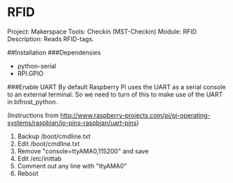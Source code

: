 # RFID
Project: Makerspace Tools: Checkin (MST-Checkin)
Module: RFID
Description: Reads RFID-tags.

##Installation
###Dependensies
* python-serial
* RPI.GPIO

###Enable UART
By default Raspberry Pi uses the UART as a serial console to an external terminal. So we need to turn of this to make use of the UART in bifrost_python.

(Instructions from http://www.raspberry-projects.com/pi/pi-operating-systems/raspbian/io-pins-raspbian/uart-pins)

1. Backup /boot/cmdline.txt
2. Edit /boot/cmdline.txt
3. Remove "console=ttyAMA0,115200" and save
4. Edit /etc/inittab
5. Comment out any line with "ttyAMA0" 
6. Reboot


